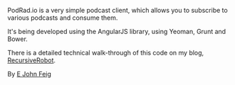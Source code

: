 PodRad.io is a very simple podcast client, which allows you to subscribe to various podcasts and consume them. 

It's being developed using the AngularJS library, using Yeoman, Grunt and Bower.

There is a detailed technical walk-through of this code on my blog, [RecursiveRobot](http://www.recursiverobot.com/post/53058750794/code-walk-through-of-podrad-io).

By <a href="https://plus.google.com/u/0/110693175237378228684?rel=author">E John Feig</a>
